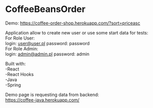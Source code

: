 # CoffeeBeansOrder

Demo: https://coffee-order-shop.herokuapp.com/?sort=priceasc  

Application allow to create new user or use some start data for tests:  
For Role User:  
login: user@user.pl password: password  
For Role Admin:   
login: admin@admin.pl password: admin  

Built with:  
-React  
-React Hooks  
-Java  
-Spring  

Demo page is requesting data from backend:  
https://coffee-java.herokuapp.com/




